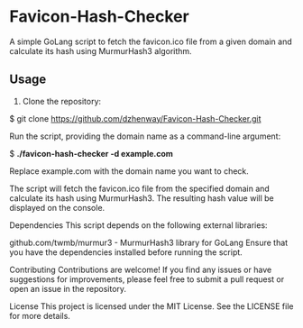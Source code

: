 # Favicon-Hash-Checker

A simple GoLang script to fetch the favicon.ico file from a given domain and calculate its hash using MurmurHash3 algorithm.

## Usage

1. Clone the repository:

$ git clone https://github.com/dzhenway/Favicon-Hash-Checker.git

Run the script, providing the domain name as a command-line argument:

$ **./favicon-hash-checker -d example.com**

Replace example.com with the domain name you want to check.

The script will fetch the favicon.ico file from the specified domain and calculate its hash using MurmurHash3. The resulting hash value will be displayed on the console.

Dependencies
This script depends on the following external libraries:

github.com/twmb/murmur3 - MurmurHash3 library for GoLang
Ensure that you have the dependencies installed before running the script.

Contributing
Contributions are welcome! If you find any issues or have suggestions for improvements, please feel free to submit a pull request or open an issue in the repository.

License
This project is licensed under the MIT License. See the LICENSE file for more details.

